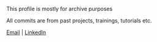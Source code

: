 This profile is mostly for archive purposes

All commits are from past projects, trainings, tutorials etc.

[Email](mailto:tolga95acis@gmail.com) | [LinkedIn](https://www.linkedin.com/in/tolgaacis)
